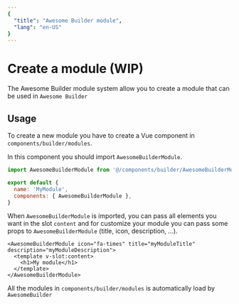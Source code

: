 ```yaml
---
{
  "title": "Awesome Builder module",
  "lang": "en-US"
}
---
```


# Create a module (WIP)

The Awesome Builder module system allow you to create a module that can be used in `Awesome Builder`

## Usage

To create a new module you have to create a Vue component in `components/builder/modules`.

In this component you should import `AwesomeBuilderModule`.

```js
import AwesomeBuilderModule from '@/components/builder/AwesomeBuilderModule';

export default {
  name: 'MyModule',
  components: { AwesomeBuilderModule },
}
```

When `AwesomeBuilderModule` is imported, you can pass all elements you want in the slot `content` and for customize your module you can pass some props to `AwesomeBuilderModule` (title, icon, description, ...).

```vue
<AwesomeBuilderModule icon="fa-times" title="myModuleTitle" description="myModuleDescription">
  <template v-slot:content>
    <h1>My module</h1>
  </template>
</AwesomeBuilderModule>
```

All the modules in `components/builder/modules` is automatically load by `AwesomeBuilder`